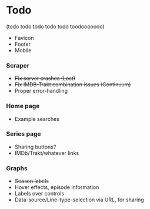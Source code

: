 # Todo
(todo todo todo todo todo toodooooooo)

 *  Favicon
 *  Footer
 *  Mobile

### Scraper
 *  ~~Fix server crashes (Lost)~~
 *  ~~Fix IMDB-Trakt combination issues (Continuum)~~
 *  Proper error-handling

### Home page
 *  Example searches

### Series page
 *  Sharing buttons?
 *  IMDb/Trakt/whatever links

### Graphs
 *  ~~Season labels~~
 *  Hover effects, episode information
 *  Labels over controls
 *  Data-source/Line-type-selection via URL, for sharing
